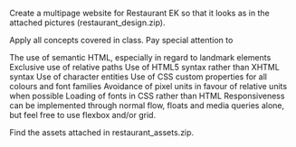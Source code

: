 Create a multipage website for Restaurant EK so that it looks as in the attached pictures (restaurant_design.zip).

Apply all concepts covered in class. Pay special attention to

The use of semantic HTML, especially in regard to landmark elements
Exclusive use of relative paths
Use of HTML5 syntax rather than XHTML syntax
Use of character entities
Use of CSS custom properties for all colours and font families
Avoidance of pixel units in favour of relative units when possible
Loading of fonts in CSS rather than HTML
Responsiveness can be implemented through normal flow, floats and media queries alone, but feel free to use flexbox and/or grid.

Find the assets attached in restaurant_assets.zip. 
